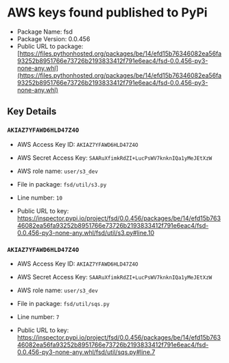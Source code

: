 # AWS keys found published to PyPi

* Package Name: fsd
* Package Version: 0.0.456
* Public URL to package: [https://files.pythonhosted.org/packages/be/14/efd15b76346082ea56fa93252b8951766e73726b2193833412f791e6eac4/fsd-0.0.456-py3-none-any.whl](https://files.pythonhosted.org/packages/be/14/efd15b76346082ea56fa93252b8951766e73726b2193833412f791e6eac4/fsd-0.0.456-py3-none-any.whl)

## Key Details

### `AKIAZ7YFAWD6HLD47Z4O`

* AWS Access Key ID: `AKIAZ7YFAWD6HLD47Z4O`
* AWS Secret Access Key: `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` 
* AWS role name: `user/s3_dev`
* File in package: `fsd/util/s3.py`
* Line number: `10`

* Public URL to key: https://inspector.pypi.io/project/fsd/0.0.456/packages/be/14/efd15b76346082ea56fa93252b8951766e73726b2193833412f791e6eac4/fsd-0.0.456-py3-none-any.whl/fsd/util/s3.py#line.10



### `AKIAZ7YFAWD6HLD47Z4O`

* AWS Access Key ID: `AKIAZ7YFAWD6HLD47Z4O`
* AWS Secret Access Key: `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` 
* AWS role name: `user/s3_dev`
* File in package: `fsd/util/sqs.py`
* Line number: `7`

* Public URL to key: https://inspector.pypi.io/project/fsd/0.0.456/packages/be/14/efd15b76346082ea56fa93252b8951766e73726b2193833412f791e6eac4/fsd-0.0.456-py3-none-any.whl/fsd/util/sqs.py#line.7


